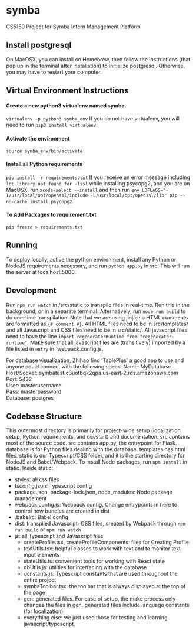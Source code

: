 # symba
CS5150 Project for Symba Intern Management Platform

## Install postgresql
On MacOSX, you can install on Homebrew, then follow the instructions (that pop up in the terminal after installation) to initialize postgresql. Otherwise, you may have to restart your computer.

## Virtual Environment Instructions
#### Create a new python3 virtualenv named symba.
`virtualenv -p python3 symba_env`
If you do not have virtualenv, you will need to run `pip3 install virtualenv`.

#### Activate the environment
`source symba_env/bin/activate`

#### Install all Python requirements
`pip install -r requirements.txt`
If you receive an error message including `ld: library not found for -lssl` while installing psycopg2, and you are on MacOSX, run `xcode-select --install` and then run `env LDFLAGS="-I/usr/local/opt/openssl/include -L/usr/local/opt/openssl/lib" pip --no-cache install psycopg2`.

#### To Add Packages to requirement.txt 
`pip freeze > requirements.txt`

## Running
To deploy locally, active the python environment, install any Python or NodeJS requirements necessary, and run `python app.py` in src. This will run the server at localhost:5000.

## Development
Run `npm run watch` in /src/static to transpile files in real-time. Run this in the background, or in a separate terminal. Alternatively, run `node run build` to do one-time transpilation.
Note that we are using jinja, so HTML comments are formatted as `{# comment #}`.
All HTML files need to be in src/templates/ and all Javascript and CSS files need to be in src/static/.
All javascript files need to have the line `import regeneratorRuntime from "regenerator-runtime"`.
Make sure that all javascript files are (transitively) imported by a file listed in `entry` in `webpack.config.js.

For database visualization, Zhihao find 'TablePlus' a good app to use and anyone could connect with the following specs: 
Name: MyDatabase  
Host/Socket: symbatest.c3uotbqk2qpa.us-east-2.rds.amazonaws.com   
Port: 5432  
User: masterusername   
Pass: masterpassword  
Database: postgres

## Codebase Structure
This outermost directory is primarily for project-wide setup (localization setup, Python requirements, and devstart) and documentation. src contains most of the source code.
src contains app.py, the entrypoint for Flask. database is for Python files dealing with the database. templates has html files. static is our Typescript/CSS folder, and it is the starting directory for NodeJS and Babel/Webpack. To install Node packages, run `npm install` in static.
Inside static:
- styles: all css files
- tsconfig.json: Typescript config
- package.json, package-lock.json, node_modules: Node package management
- webpack.config.js: Webpack config. Change entrypoints in here to control how bundles are created in dist
- .babelrc: Babel config
- dist: transpiled Javascript+CSS files, created by Webpack through `npm run build` or `npm run watch`
- js: all Typescript and Javascript files
	- createProfile.tsx, createProfileComponents: files for Creating Profile
	- textUtils.tsx: helpful classes to work with text and to monitor text input elements
	- stateUtils.ts: convenient tools for working with React state
	- dbUtils.js: utilities for interfacing with the database
	- constants.js: Typescript constants that are used throughout the entire project
	- symbaToolbar.tsx: the toolbar that is always displayed at the top of the page
	- gen: generated files. For ease of setup, the make process only changes the files in gen. generated files include language constants (for localization)
	- everything else: we just used those for testing and learning javascript/typescript. 
